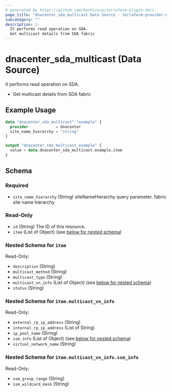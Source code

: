 ```yaml
---
# generated by https://github.com/hashicorp/terraform-plugin-docs
page_title: "dnacenter_sda_multicast Data Source - terraform-provider-dnacenter"
subcategory: ""
description: |-
  It performs read operation on SDA.
  Get multicast details from SDA fabric
---
```


# dnacenter_sda_multicast (Data Source)

It performs read operation on SDA.

- Get multicast details from SDA fabric

## Example Usage

```terraform
data "dnacenter_sda_multicast" "example" {
  provider            = dnacenter
  site_name_hierarchy = "string"
}

output "dnacenter_sda_multicast_example" {
  value = data.dnacenter_sda_multicast.example.item
}
```

<!-- schema generated by tfplugindocs -->
## Schema

### Required

- `site_name_hierarchy` (String) siteNameHierarchy query parameter. fabric site name hierarchy

### Read-Only

- `id` (String) The ID of this resource.
- `item` (List of Object) (see [below for nested schema](#nestedatt--item))

<a id="nestedatt--item"></a>
### Nested Schema for `item`

Read-Only:

- `description` (String)
- `multicast_method` (String)
- `multicast_type` (String)
- `multicast_vn_info` (List of Object) (see [below for nested schema](#nestedobjatt--item--multicast_vn_info))
- `status` (String)

<a id="nestedobjatt--item--multicast_vn_info"></a>
### Nested Schema for `item.multicast_vn_info`

Read-Only:

- `external_rp_ip_address` (String)
- `internal_rp_ip_address` (List of String)
- `ip_pool_name` (String)
- `ssm_info` (List of Object) (see [below for nested schema](#nestedobjatt--item--multicast_vn_info--ssm_info))
- `virtual_network_name` (String)

<a id="nestedobjatt--item--multicast_vn_info--ssm_info"></a>
### Nested Schema for `item.multicast_vn_info.ssm_info`

Read-Only:

- `ssm_group_range` (String)
- `ssm_wildcard_mask` (String)


